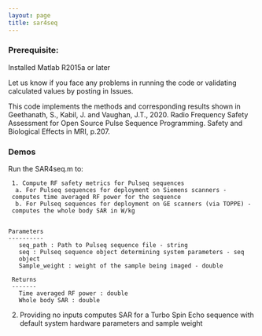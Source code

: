 ```yaml
---
layout: page
title: sar4seq
---
```


### Prerequisite:

Installed Matlab R2015a or later

Let us know if you face any problems in running the code or validating calculated values by posting in Issues.

This code implements the methods and corresponding results shown in Geethanath, S., Kabil, J. and Vaughan, J.T., 2020. Radio Frequency Safety Assessment for Open Source Pulse Sequence Programming. Safety and Biological Effects in MRI, p.207.

### Demos

Run the SAR4seq.m to:

     1. Compute RF safety metrics for Pulseq sequences 
      a. For Pulseq sequences for deployment on Siemens scanners - 
     computes time averaged RF power for the sequence
      b. For Pulseq sequences for deployment on GE scanners (via TOPPE) -
     computes the whole body SAR in W/kg
     
 
    Parameters
    ----------
       seq_path : Path to Pulseq sequence file - string
       seq : Pulseq sequence object determining system parameters - seq
       object
       Sample_weight : weight of the sample being imaged - double
 
     Returns
     -------
       Time averaged RF power : double
       Whole body SAR : double
            
  2.  Providing no inputs computes SAR for a Turbo Spin Echo sequence with default system hardware parameters and sample weight

